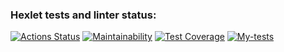### Hexlet tests and linter status:
[![Actions Status](https://github.com/Tatoxer/frontend-project-46/workflows/hexlet-check/badge.svg)](https://github.com/Tatoxer/frontend-project-46/actions)
[![Maintainability](https://api.codeclimate.com/v1/badges/f74147797e3fedeeb136/maintainability)](https://codeclimate.com/github/Tatoxer/frontend-project-46/maintainability)
[![Test Coverage](https://api.codeclimate.com/v1/badges/f74147797e3fedeeb136/test_coverage)](https://codeclimate.com/github/Tatoxer/frontend-project-46/test_coverage)
[![My-tests](https://github.com/Tatoxer/frontend-project-46/actions/workflows/My-tests.yml/badge.svg)](https://github.com/Tatoxer/frontend-project-46/actions/workflows/My-tests.yml)